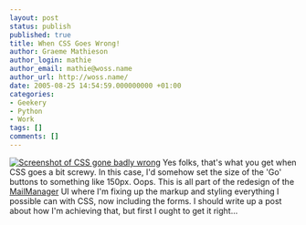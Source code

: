 ```yaml
---
layout: post
status: publish
published: true
title: When CSS Goes Wrong!
author: Graeme Mathieson
author_login: mathie
author_email: mathie@woss.name
author_url: http://woss.name/
date: 2005-08-25 14:54:59.000000000 +01:00
categories:
- Geekery
- Python
- Work
tags: []
comments: []
---
```

<a href="http://woss.name/wp-content/WhenCSSGoesWrong.png"><img src="http://woss.name/wp-content/thumb-WhenCSSGoesWrong.png" alt="Screenshot of CSS gone badly wrong" class="alignright" /></a> Yes folks, that's what you get when CSS goes a bit screwy.  In this case, I'd somehow set the size of the 'Go' buttons to something like 150px.  Oops.  This is all part of the redesign of the <a href="http://www.logicalware.com/" title="MailManager email response management system">MailManager</a> UI where I'm fixing up the markup and styling everything I possible can with CSS, now including the forms.  I should write up a post about how I'm achieving that, but first I ought to get it right...
